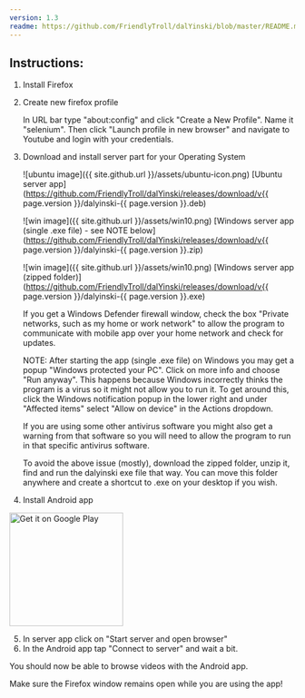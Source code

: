 ```yaml
---
version: 1.3
readme: https://github.com/FriendlyTroll/dalYinski/blob/master/README.md
---
```


## Instructions:
1. Install Firefox

2. Create new firefox profile

    In URL bar type "about:config" and click "Create a New Profile". Name it "selenium". Then click "Launch profile in new browser" and navigate to Youtube and login with your credentials.

3. Download and install server part for your Operating System

    ![ubuntu image]({{ site.github.url }}/assets/ubuntu-icon.png)
    [Ubuntu server app](https://github.com/FriendlyTroll/dalYinski/releases/download/v{{ page.version }}/dalyinski-{{ page.version }}.deb)

    ![win image]({{ site.github.url }}/assets/win10.png)
    [Windows server app (single .exe file) - see NOTE below](https://github.com/FriendlyTroll/dalYinski/releases/download/v{{ page.version }}/dalyinski-{{ page.version }}.zip)

    ![win image]({{ site.github.url }}/assets/win10.png)
    [Windows server app (zipped folder)](https://github.com/FriendlyTroll/dalYinski/releases/download/v{{ page.version }}/dalyinski-{{ page.version }}.exe)

    If you get a Windows Defender firewall window, check the box "Private networks, such as my home or work network" to allow the program to communicate with mobile app over your home network and check for updates.

    NOTE:
    After starting the app (single .exe file) on Windows you may get a popup "Windows protected your PC". Click on more info and choose "Run anyway". This happens because Windows incorrectly thinks the program is a virus so it might not allow you to run it. To get around this, click the Windows notification popup in the lower right and under "Affected items" select "Allow on device" in the Actions dropdown.

    If you are using some other antivirus software you might also get a warning from that software so you will need to allow the program to run in that specific antivirus software.

    To avoid the above issue (mostly), download the zipped folder, unzip it, find and run the dalyinski exe file that way. You can move this folder anywhere and create a shortcut to .exe on your desktop if you wish.

4. Install Android app 

<a href='https://play.google.com/store/apps/details?id=org.dalyinski.dalyinski&pcampaignid=pcampaignidMKT-Other-global-all-co-prtnr-py-PartBadge-Mar2515-1'><img alt='Get it on Google Play' src='https://play.google.com/intl/en_us/badges/static/images/badges/en_badge_web_generic.png' width="200" /></a>

5. In server app click on "Start server and open browser"
6. In the Android app tap "Connect to server" and wait a bit.

You should now be able to browse videos with the Android app.

Make sure the Firefox window remains open while you are using the app!







